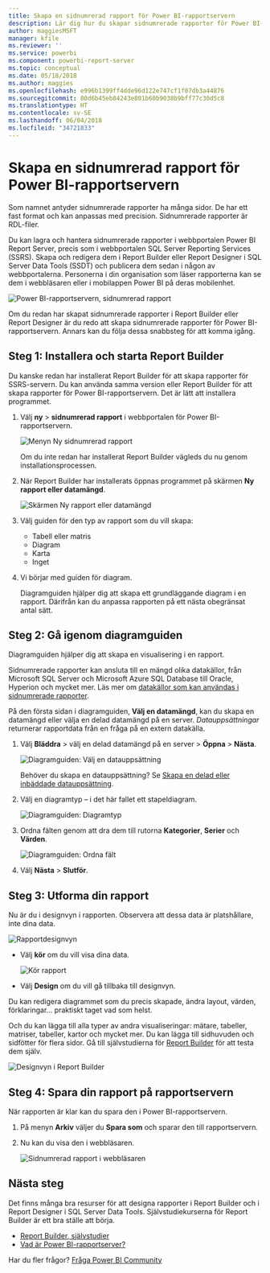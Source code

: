 ```yaml
---
title: Skapa en sidnumrerad rapport för Power BI-rapportservern
description: Lär dig hur du skapar sidnumrerade rapporter för Power BI-rapportservern i några enkla steg.
author: maggiesMSFT
manager: kfile
ms.reviewer: ''
ms.service: powerbi
ms.component: powerbi-report-server
ms.topic: conceptual
ms.date: 05/18/2018
ms.author: maggies
ms.openlocfilehash: e996b1399ff4dde96d122e747cf1f07db3a44876
ms.sourcegitcommit: 80d6b45eb84243e801b60b9038b9bff77c30d5c8
ms.translationtype: HT
ms.contentlocale: sv-SE
ms.lasthandoff: 06/04/2018
ms.locfileid: "34721833"
---
```

# <a name="create-a-paginated-report-for-power-bi-report-server"></a>Skapa en sidnumrerad rapport för Power BI-rapportservern
Som namnet antyder sidnumrerade rapporter ha många sidor. De har ett fast format och kan anpassas med precision. Sidnumrerade rapporter är RDL-filer.

Du kan lagra och hantera sidnumrerade rapporter i webbportalen Power BI Report Server, precis som i webbportalen SQL Server Reporting Services (SSRS). Skapa och redigera dem i Report Builder eller Report Designer i SQL Server Data Tools (SSDT) och publicera dem sedan i någon av webbportalerna. Personerna i din organisation som läser rapporterna kan se dem i webbläsaren eller i mobilappen Power BI på deras mobilenhet.

![Power BI-rapportservern, sidnumrerad rapport](media/quickstart-create-paginated-report/reportserver-paginated-report.png)

Om du redan har skapat sidnumrerade rapporter i Report Builder eller Report Designer är du redo att skapa sidnumrerade rapporter för Power BI-rapportservern. Annars kan du följa dessa snabbsteg för att komma igång.

## <a name="step-1-install-and-start-report-builder"></a>Steg 1: Installera och starta Report Builder
Du kanske redan har installerat Report Builder för att skapa rapporter för SSRS-servern. Du kan använda samma version eller Report Builder för att skapa rapporter för Power BI-rapportservern. Det är lätt att installera programmet.

1. Välj **ny** > **sidnumrerad rapport** i webbportalen för Power BI-rapportservern.
   
    ![Menyn Ny sidnumrerad rapport](media/quickstart-create-paginated-report/reportserver-new-paginated-report-menu.png)
   
    Om du inte redan har installerat Report Builder vägleds du nu genom installationsprocessen.
2. När Report Builder har installerats öppnas programmet på skärmen **Ny rapport eller datamängd**.
   
    ![Skärmen Ny rapport eller datamängd](media/quickstart-create-paginated-report/reportserver-paginated-new-report-screen.png)
3. Välj guiden för den typ av rapport som du vill skapa:
   
   * Tabell eller matris
   * Diagram
   * Karta
   * Inget
4. Vi börjar med guiden för diagram.
   
    Diagramguiden hjälper dig att skapa ett grundläggande diagram i en rapport. Därifrån kan du anpassa rapporten på ett nästa obegränsat antal sätt.

## <a name="step-2-go-through-the-chart-wizard"></a>Steg 2: Gå igenom diagramguiden
Diagramguiden hjälper dig att skapa en visualisering i en rapport.

Sidnumrerade rapporter kan ansluta till en mängd olika datakällor, från Microsoft SQL Server och Microsoft Azure SQL Database till Oracle, Hyperion och mycket mer. Läs mer om [datakällor som kan användas i sidnumrerade rapporter](connect-data-sources.md).

På den första sidan i diagramguiden, **Välj en datamängd**, kan du skapa en datamängd eller välja en delad datamängd på en server. *Datauppsättningar* returnerar rapportdata från en fråga på en extern datakälla.

1. Välj **Bläddra** > välj en delad datamängd på en server > **Öppna** > **Nästa**.
   
    ![Diagramguiden: Välj en datauppsättning](media/quickstart-create-paginated-report/reportserver-paginated-choose-dataset.png)
   
     Behöver du skapa en datauppsättning? Se [Skapa en delad eller inbäddade datauppsättning](https://docs.microsoft.com/sql/reporting-services/report-data/create-a-shared-dataset-or-embedded-dataset-report-builder-and-ssrs).
2. Välj en diagramtyp – i det här fallet ett stapeldiagram.
   
    ![Diagramguiden: Diagramtyp](media/quickstart-create-paginated-report/reportserver-paginated-choose-chart-type.png)
3. Ordna fälten genom att dra dem till rutorna **Kategorier**, **Serier** och **Värden**.
   
    ![Diagramguiden: Ordna fält](media/quickstart-create-paginated-report/reportserver-paginated-arrange-fields.png)
4. Välj **Nästa** > **Slutför**.

## <a name="step-3-design-your-report"></a>Steg 3: Utforma din rapport
Nu är du i designvyn i rapporten. Observera att dessa data är platshållare, inte dina data.

![Rapportdesignvyn](media/quickstart-create-paginated-report/reportserver-paginated-preview-report.png)

* Välj **kör** om du vill visa dina data.
  
     ![Kör rapport](media/quickstart-create-paginated-report/reportserver-paginated-run-report.png)
* Välj **Design** om du vill gå tillbaka till designvyn.

Du kan redigera diagrammet som du precis skapade, ändra layout, värden, förklaringar... praktiskt taget vad som helst.

Och du kan lägga till alla typer av andra visualiseringar: mätare, tabeller, matriser, tabeller, kartor och mycket mer. Du kan lägga till sidhuvuden och sidfötter för flera sidor. Gå till självstudierna för [Report Builder](https://docs.microsoft.com/sql/reporting-services/report-builder-tutorials) för att testa dem själv.

![Designvyn i Report Builder](media/quickstart-create-paginated-report/reportserver-paginated-finished-design-report.png)

## <a name="step-4-save-your-report-to-the-report-server"></a>Steg 4: Spara din rapport på rapportservern
När rapporten är klar kan du spara den i Power BI-rapportservern.

1. På menyn **Arkiv** väljer du **Spara som** och sparar den till rapportservern. 
2. Nu kan du visa den i webbläsaren.
   
    ![Sidnumrerad rapport i webbläsaren](media/quickstart-create-paginated-report/reportserver-paginated-report.png)

## <a name="next-steps"></a>Nästa steg
Det finns många bra resurser för att designa rapporter i Report Builder och i Report Designer i SQL Server Data Tools. Självstudiekurserna för Report Builder är ett bra ställe att börja.

* [Report Builder, självstudier](https://docs.microsoft.com/sql/reporting-services/report-builder-tutorials)
* [Vad är Power BI-rapportserver?](get-started.md)  

Har du fler frågor? [Fråga Power BI Community](https://community.powerbi.com/)

